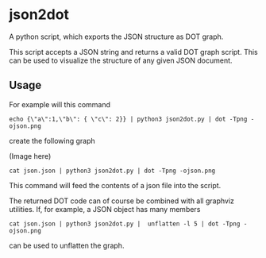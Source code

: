 # json2dot
A python script, which exports the JSON structure as DOT graph.

This script accepts a JSON string and returns a valid DOT graph script.
This can be used to visualize the structure of any given JSON document.

## Usage
For example will this command

`echo {\"a\":1,\"b\": { \"c\": 2}} | python3 json2dot.py | dot -Tpng -ojson.png`

create the following graph

(Image here)


`cat json.json | python3 json2dot.py | dot -Tpng -ojson.png`

This command will feed the contents of a json file into the script.

The returned DOT code can of course be combined with all graphviz utilities.
If, for example, a JSON object has many members

`cat json.json | python3 json2dot.py |  unflatten -l 5 | dot -Tpng -ojson.png`

can be used to unflatten the graph.
